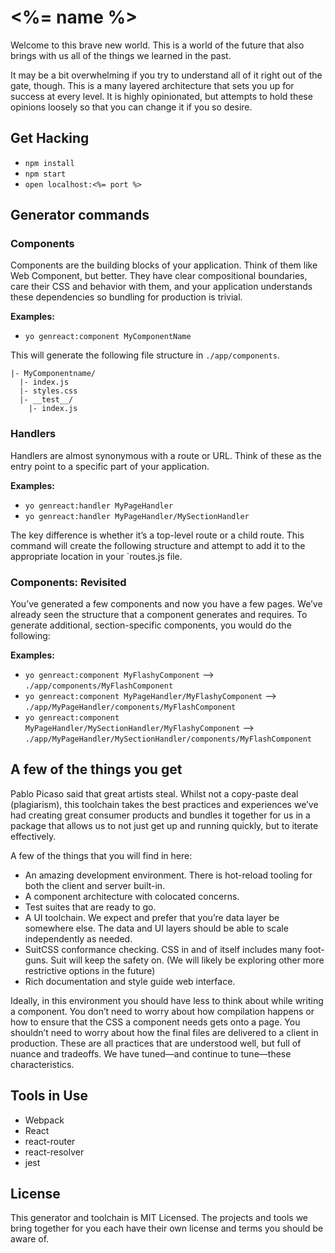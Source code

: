 # <%= name %>

Welcome to this brave new world. This is a world of the future that also brings
with us all of the things we learned in the past.

It may be a bit overwhelming if you try to understand all of it right out of the
gate, though. This is a many layered architecture that sets you up for success
at every level. It is highly opinionated, but attempts to hold these opinions
loosely so that you can change it if you so desire.

## Get Hacking

* `npm install`
* `npm start`
* `open localhost:<%= port %>`

## Generator commands

### Components

Components are the building blocks of your application. Think of them like Web
Component, but better. They have clear compositional boundaries, care their CSS
and behavior with them, and your application understands these dependencies so
bundling for production is trivial.

**Examples:**

* `yo genreact:component MyComponentName`

This will generate the following file structure in `./app/components`.

```
|- MyComponentname/
  |- index.js
  |- styles.css
  |- __test__/
    |- index.js
```

### Handlers

Handlers are almost synonymous with a route or URL. Think of these as the entry
point to a specific part of your application.

**Examples:**

* `yo genreact:handler MyPageHandler`
* `yo genreact:handler MyPageHandler/MySectionHandler`

The key difference is whether it’s a top-level route or a child route. This
command will create the following structure and attempt to add it to the
appropriate location in your `routes.js file.

### Components: Revisited

You’ve generated a few components and now you have a few pages. We’ve already
seen the structure that a component generates and requires. To generate
additional, section-specific components, you would do the following:

**Examples:**

* `yo genreact:component MyFlashyComponent`
  --> `./app/components/MyFlashComponent`
* `yo genreact:component MyPageHandler/MyFlashyComponent`
  --> `./app/MyPageHandler/components/MyFlashComponent`
* `yo genreact:component MyPageHandler/MySectionHandler/MyFlashyComponent`
  --> `./app/MyPageHandler/MySectionHandler/components/MyFlashComponent`

## A few of the things you get

Pablo Picaso said that great artists steal. Whilst not a copy-paste deal
(plagiarism), this toolchain takes the best practices and experiences we’ve had
creating great consumer products and bundles it together for us in a package
that allows us to not just get up and running quickly, but to iterate
effectively.

A few of the things that you will find in here:

* An amazing development environment. There is hot-reload tooling for both the
  client and server built-in.
* A component architecture with colocated concerns.
* Test suites that are ready to go.
* A UI toolchain. We expect and prefer that you’re data layer be somewhere else.
  The data and UI layers should be able to scale independently as needed.
* SuitCSS conformance checking. CSS in and of itself includes many foot-guns.
  Suit will keep the safety on. (We will likely be exploring other more
  restrictive options in the future)
* Rich documentation and style guide web interface.

Ideally, in this environment you should have less to think about while writing a
component. You don’t need to worry about how compilation happens or how to
ensure that the CSS a component needs gets onto a page. You shouldn’t need to
worry about how the final files are delivered to a client in production. These
are all practices that are understood well, but full of nuance and tradeoffs. We
have tuned—and continue to tune—these characteristics.

## Tools in Use

* Webpack
* React
* react-router
* react-resolver
* jest

## License

This generator and toolchain is MIT Licensed. The projects and tools we bring
together for you each have their own license and terms you should be aware of.
